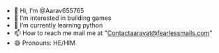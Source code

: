 - 👋 Hi, I’m @Aarav655765
- 👀 I’m interested in building games
- 🌱 I’m currently learning python
- 📫 How to reach me mail me at "Contactaaravat@fearlessmails.com"
- 😄 Pronouns: HE/HIM

<!---
Aarav655765/Aarav655765 is a ✨ special ✨ repository because its `README.md` (this file) appears on your GitHub profile.
You can click the Preview link to take a look at your changes.
--->
